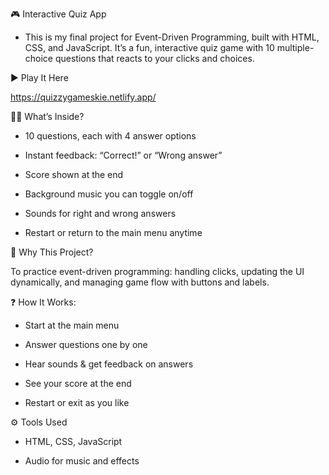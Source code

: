 🎮 Interactive Quiz App

- This is my final project for Event-Driven Programming, built with HTML, CSS, and JavaScript. It’s a fun, interactive quiz game with 10 multiple-choice questions that reacts to your clicks and choices.

▶️ Play It Here

https://quizzygameskie.netlify.app/

🤷‍♂️ What’s Inside?

- 10 questions, each with 4 answer options

- Instant feedback: “Correct!” or “Wrong answer”

- Score shown at the end

- Background music you can toggle on/off

- Sounds for right and wrong answers

- Restart or return to the main menu anytime

🤔 Why This Project?

To practice event-driven programming: handling clicks, updating the UI dynamically, and managing game flow with buttons and labels.

❓ How It Works:

- Start at the main menu

- Answer questions one by one

- Hear sounds & get feedback on answers

- See your score at the end

- Restart or exit as you like

⚙️ Tools Used

- HTML, CSS, JavaScript

- Audio for music and effects
